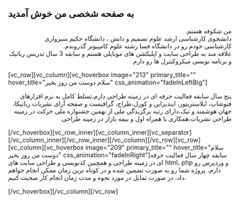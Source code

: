 ## به صفحه شخصی من خوش آمدید
<p dir="rtl" align="right">
من شکوفه هستم.
<br/>
دانشجوی کارشناسی ارشد علوم تصمیم و دانش ، دانشگاه حکیم سبزواری
<br/>
کارشناسی خودم رو در دانشگاه فسا رشته علوم کامپیوتر گذروندم.
 <br/>
  علاقه مند به طراحی سایت و اپلیکشن های موبایلی هستم و سابقه 3 سال تدریس رباتیک و برنامه نویسی میکروکنترل ها رو دارم
</p>
[vc_row][vc_column][vc_hoverbox image="213" primary_title="" hover_title="سلام دوست من روز بخیر" css_animation="fadeInLeftBig"]
<p style="text-align: right;">پنج سال سابقه فعالیت حرفه ای در زمینه طراحی دارم،تسلط کامل به نرم افزارهای فتوشاپ، ایلاستریتور، ایندیزاین و کورل،طراح، گرافیست و صفحه آرای نشریات رباتیکا، جهان هوشمند و تیک،دارای رتبه برگزیدگی ملی از نهمین جشنواره ملی حرکت در زمینه طراحی نشریات،همکاری با همراه اول و بیمه بازار در زمینه طراحی</p>
 [/vc_hoverbox][vc_row_inner][vc_column_inner][vc_separator][/vc_column_inner][/vc_row_inner][/vc_column][/vc_row][vc_row][vc_column][vc_hoverbox image="209" primary_title="" hover_title="سلام دوست من روز بخیر" css_animation="fadeInRight"]سابقه چهار سال فعالیت حرفه ای در زمینه طراحی و همچنین کدنویسی و طراحی سایت های html، php و وردپرس رو دارم، پروژه شما رو به صورت تضمین شده و در کوتاه ترین زمان ممکن انجام خواهم داد، در صورت تمایل در مورد نحوه و مدت زمان انجام کار صحبت کنیم.

[/vc_hoverbox][/vc_column][/vc_row]
